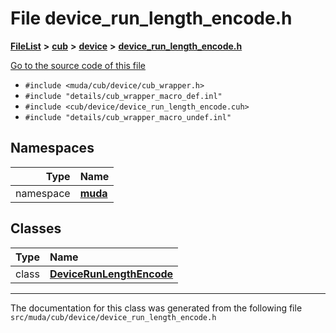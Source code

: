 

# File device\_run\_length\_encode.h



[**FileList**](files.md) **>** [**cub**](dir_98c5d599fe44dff86fbf620b2a1f3e8e.md) **>** [**device**](dir_e7785ab0b6a4810de2e8c4f6e4ccf5c0.md) **>** [**device\_run\_length\_encode.h**](device__run__length__encode_8h.md)

[Go to the source code of this file](device__run__length__encode_8h_source.md)



* `#include <muda/cub/device/cub_wrapper.h>`
* `#include "details/cub_wrapper_macro_def.inl"`
* `#include <cub/device/device_run_length_encode.cuh>`
* `#include "details/cub_wrapper_macro_undef.inl"`













## Namespaces

| Type | Name |
| ---: | :--- |
| namespace | [**muda**](namespacemuda.md) <br> |


## Classes

| Type | Name |
| ---: | :--- |
| class | [**DeviceRunLengthEncode**](classmuda_1_1_device_run_length_encode.md) <br> |



















































------------------------------
The documentation for this class was generated from the following file `src/muda/cub/device/device_run_length_encode.h`


